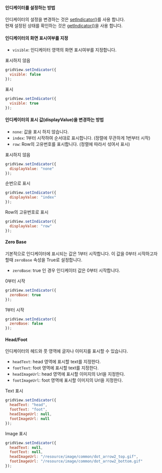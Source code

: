 #### 인디케이터를 설정하는 방법
인디케이터의 설정을 변경하는 것은 [setIndicator()](http://help.realgrid.com/api/GridBase/setIndicator/)를 사용 합니다.   
현재 설정된 상태를 확인하는 것은 [getIndicator()](http://help.realgrid.com/api/GridBase/getIndicator/)을 사용 합니다.  

#### 인디케이터의 화면 표시여부를 지정   

- `visible`: 인디케이터 영역의 화면 표시여부를 지정합니다. 

<a class="btn primary small round lowercase" id="btnSetVisibleFalse">표시하지 않음</a>

```js
gridView.setIndicator({
  visible: false  
});
```

<a class="btn primary small round lowercase" id="btnSetVisibleTrue">표시</a>

```js
gridView.setIndicator({
  visible: true  
});
```


#### 인디케이터의 표시 값(displayValue)을 변경하는 방법  

- `none`: 값을 표시 하지 않습니다.  
- `index`: 1부터 시작하여 순서대로 표시합니다. (정렬에 무관하게 1번부터 시작)  
- `row`: Row의 고유번호를 표시합니다. (정렬에 따라서 섞여서 표시)  

<a class="btn primary small round lowercase" id="btnSetDisplayValueNone">표시하지 않음</a>

```js
gridView.setIndicator({
  displayValue: "none"  
});
```

<a class="btn primary small round lowercase" id="btnSetDisplayValueIndex">순번으로 표시</a>

```js
gridView.setIndicator({
  displayValue: "index"  
});
```

<a class="btn primary small round lowercase" id="btnSetDisplayValueRow">Row의 고유번호로 표시</a>

```js
gridView.setIndicator({
  displayValue: "row"  
});
```

#### Zero Base
기본적으로 인디케이터에 표시되는 값은 1부터 시작합니다. 이 값을 0부터 시작하고자 할때 `zeroBase` 속성을 True로 설정합니다.  

- `zeroBase`: true 인 경우 인디케이터 값은 0부터 시작합니다.  

<a class="btn primary small round lowercase" id="btnSetZeroBaseTrue">0부터 시작</a>

```js
gridView.setIndicator({
  zeroBase: true  
});
```

<a class="btn primary small round lowercase" id="btnSetZeroBaseFalse">1부터 시작</a>

```js
gridView.setIndicator({
  zeroBase: false  
});
```

#### Head/Foot
인디케이터의 헤드와 풋 영역에 글자나 이미지를 표시할 수 있습니다.

- `headText`: head 영역에 표시할 text를 지정한다.    
- `footText`: foot 영역에 표시할 text를 지정한다.   
- `headImageUrl`: head 영역에 표시할 이미지의 Url을 지정한다.  
- `footImageUrl`: foot 영역에 표시할 이미지의 Url을 지정한다.  

<a class="btn primary small round lowercase" id="btnSetText">Text 표시</a>

```js
gridView.setIndicator({
  headText: "head",  
  footText: "foot",
  headImageUrl: null,  
  footImageUrl: null  
});
```

<a class="btn primary small round lowercase" id="btnSetImage">Image 표시</a>

```js
gridView.setIndicator({
  headText: null,  
  footText: null,
  headImageUrl: "/resource/image/common/dot_arrow2_top.gif",  
  footImageUrl: "/resource/image/common/dot_arrow2_bottom.gif"  
});
```


<script>

  $('#btnSetVisibleFalse').click(function() {
    gridView.setIndicator({
      visible: false  
    });
  });

  $('#btnSetVisibleTrue').click(function() {
    gridView.setIndicator({
      visible: true  
    });
  });

  $('#btnSetDisplayValueNone').click(function() {
    gridView.setIndicator({
      displayValue: "none"  
    });
  });

  $('#btnSetDisplayValueIndex').click(function() {
    gridView.setIndicator({
      displayValue: "index"  
    });
  });

  $('#btnSetDisplayValueRow').click(function() {
    gridView.setIndicator({
      displayValue: "row"  
    });
  });

  $('#btnSetZeroBaseTrue').click(function() {
    gridView.setIndicator({
      zeroBase: true  
    });
  });  

  $('#btnSetZeroBaseFalse').click(function() {
    gridView.setIndicator({
      zeroBase: false  
    });
  });

   $('#btnSetText').click(function() {
    gridView.setIndicator({
      headText: "head",  
      footText: "foot",
      headImageUrl: null,  
      footImageUrl: null  
    });
  });

  $('#btnSetImage').click(function() {
    gridView.setIndicator({
      headText: null,  
      footText: null,
      headImageUrl: "{{"/resource/image/common/" | prepend: site.baseurl}}" + "/dot_arrow2_top.gif",  
      footImageUrl: "{{"/resource/image/common/" | prepend: site.baseurl}}" + "/dot_arrow2_bottom.gif"  
    });
  });  

</script>

